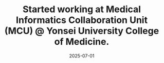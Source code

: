 ---
title: >-
    Started working at Medical Informatics Collaboration Unit (MCU) @ Yonsei University College of Medicine.
date: 2025-07-01
---